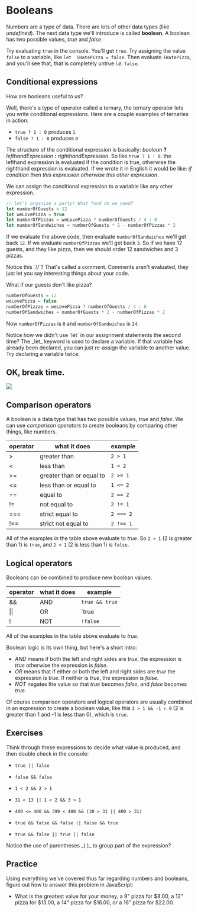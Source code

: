 # Booleans

Numbers are a type of data. There are lots of other data types (like _undefined_). The next data type we'll introduce is called **boolean**. A boolean has two possible values, _true_ and _false_.

Try evaluating `true` in the console. You'll get `true`. Try assigning the value `false` to a variable, like `let  iHatePizza = false`. Then evaluate `iHatePizza`, and you'll see that, that is completely untrue _i.e._ `false`.

## Conditional expressions

How are booleans useful to us?

Well, there's a type of operator called a ternary, the ternary operator lets you write conditional expressions. Here are a couple examples of ternaries in action:
- `true ? 1 : 0` produces `1`
- `false ? 1 : 0` produces `0`

The structure of the conditional expression is basically:  _boolean_ **?** _lefthandExpression_ **:** _righthandExpression_. So like `true ? 1 : 0`. the lefthand expression is evaluated if the condition is true, otherwise the righthand expression is evaluated. If we wrote it in English it would be like: _if condition then this expression otherwise this other expression_.

We can assign the conditional expression to a variable like any other expression.

```javascript
// let's organize a party! What food do we need?
let numberOfGuests = 12
let weLovePizza = true
let numberOfPizzas = weLovePizza ? numberOfGuests / 4 : 0
let numberOfSandwiches = numberOfGuests * 2 - numberOfPizzas * 2
```

If we evaluate the above code, then evaluate `numberOfSandwiches` we'll get back `12`. If we evaluate `numberOfPizzas` we'll get back `3`.
So if we have 12 guests, and they like pizza, then we should order 12 sandwiches and 3 pizzas.

<aside>
Notice this `//`? That's called a comment. Comments aren't evaluated, they just let you say interesting things about your code.
</aside>

What if our guests don't like pizza?

```javascript
numberOfGuests = 12
weLovePizza = false
numberOfPizzas = weLovePizza ? numberOfGuests / 4 : 0
numberOfSandwiches = numberOfGuests * 2 - numberOfPizzas * 2
```

Now `numberOfPizzas` is `0` and `numberOfSandwiches` is `24`.

<aside>
Notice how we didn't use `let` in our assignment statements the second time? The _let_ keyword is used to declare a variable. If that variable has already been declared, you can just re-assign the variable to another value. Try declaring a variable twice.
</aside>

## OK, break time.

![](http://www.robbomb.com/wp-content/uploads/2016/10/tasks.gif)

## Comparison operators

A boolean is a data type that has two possible values, _true_ and _false_. We can use _comparison operators_ to create booleans by comparing other things, like numbers.

| operator | what it does | example |
|---|---|---|
| > | greater than | `2 > 1` |
| < | less than | `1 < 2` |
| >= | greater than or equal to | `2 >= 1` |
| <= | less than or equal to | `1 <= 2` |
| == | equal to | `2 == 2` |
| != | not equal to | `2 != 1` |
| === | strict equal to | `2 === 2` |
| !== | strict not equal to | `2 !== 1` |

All of the examples in the table above evaluate to _true_. So `2 > 1` (2 is greater than 1) is `true`, and `2 < 1` (2 is less than 1) is `false`.

## Logical operators

Booleans can be combined to produce new boolean values.

| operator | what it does | example |
|---|---|---|
| && | AND | `true && true` |
| \|\| | OR | `true || false` |
| ! | NOT | `!false` |

All of the examples in the table above evaluate to _true_.

Boolean logic is its own thing, but here's a short intro:

- _AND_ means if both the left and right sides are _true_, the expression is _true_ otherwise the expression is _false_.
- _OR_ means that if either or both the left and right sides are _true_ the expression is _true_. If neither is _true_, the expression is _false_.
- _NOT_ negates the value so that _true_ becomes _false_, and _false_ becomes _true_.

Of course comparison operators and logical operators are usually combined in an expression to create a boolean value, like this `2 > 1 && -1 < 0` (2 is greater than 1 and -1 is less than 0), which is `true`.

## Exercises

Think through these expressions to decide what value is produced, and then double check in the console:

- `true || false`

- `false && false`

- `1 < 2 && 2 > 1`

- `31 < 13 || 1 < 2 && 3 > 1`

- `400 <= 400 && 399 < 400 && (30 > 31 || 400 > 31)`

- `true && false && false || false && true`

- `true && false || true || false`

<aside>
Notice the use of parentheses _( )_ to group part of the expression?
</aside>

## Practice

Using everything we've covered thus far regarding numbers and booleans, figure out how to answer this problem in JavaScript:

- What is the greatest value for your money, a 9" pizza for $8.00, a 12" pizza for $13.00, a 14" pizza for $16.00, or a 16" pizza for $22.00.
